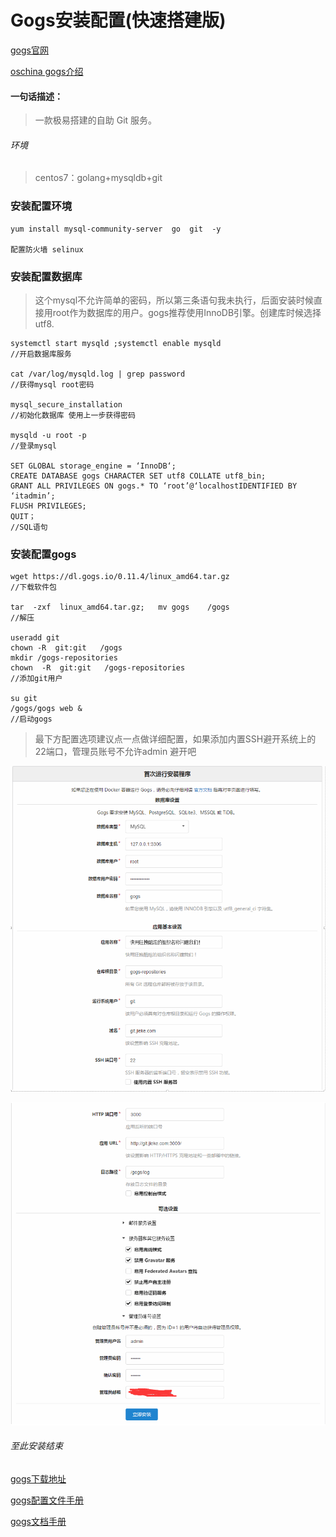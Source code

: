 # Gogs安装配置(快速搭建版)


[gogs官网](https://gogs.io/)

[oschina gogs介绍](http://www.oschina.net/p/gogs/)

#### 一句话描述：
>一款极易搭建的自助 Git 服务。

###### 环境
> centos7：golang+mysqldb+git

### 安装配置环境
```
yum install mysql-community-server  go  git  -y

配置防火墙 selinux
```

### 安装配置数据库
>这个mysql不允许简单的密码，所以第三条语句我未执行，后面安装时候直接用root作为数据库的用户。gogs推荐使用InnoDB引擎。创建库时候选择utf8. 
```
systemctl start mysqld ;systemctl enable mysqld
//开启数据库服务

cat /var/log/mysqld.log | grep password
//获得mysql root密码

mysql_secure_installation
//初始化数据库 使用上一步获得密码

mysqld -u root -p
//登录mysql

SET GLOBAL storage_engine = ‘InnoDB‘;
CREATE DATABASE gogs CHARACTER SET utf8 COLLATE utf8_bin;
GRANT ALL PRIVILEGES ON gogs.* TO ‘root’@‘localhostIDENTIFIED BY ‘itadmin’;
FLUSH PRIVILEGES;
QUIT；
//SQL语句
```
### 安装配置gogs
```
wget https://dl.gogs.io/0.11.4/linux_amd64.tar.gz
//下载软件包

tar  -zxf  linux_amd64.tar.gz;   mv gogs    /gogs
//解压

useradd git
chown -R  git:git   /gogs
mkdir /gogs-repositories
chown  -R  git:git   /gogs-repositories
//添加git用户 

su git
/gogs/gogs web &
//启动gogs

```

> 最下方配置选项建议点一点做详细配置，如果添加内置SSH避开系统上的22端口，管理员账号不允许admin  避开吧


![image](/img/gogs/001.png)

![image](/img/gogs/002.png)

###### 至此安装结束



[gogs下载地址](https://dl.gogs.io/0.11.4/)

[gogs配置文件手册](https://gogs.io/docs/advanced/configuration_cheat_sheet)

[gogs文档手册](https://gogs.io/docs/)